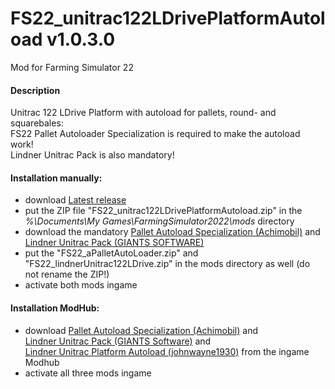 # FS22_unitrac122LDrivePlatformAutoload v1.0.3.0
Mod for Farming Simulator 22 

#### Description
Unitrac 122 LDrive Platform with autoload for pallets, round- and squarebales:  
FS22 Pallet Autoloader Specialization is required to make the autoload work!  
Lindner Unitrac Pack is also mandatory!

#### Installation manually:
* download [Latest release](https://github.com/johnwayne1930/FS22_unitrac122LDrivePlatformAutoload/releases/latest)
* put the ZIP file "FS22_unitrac122LDrivePlatformAutoload.zip" in the  
_%\Documents\My Games\FarmingSimulator2022\mods_ directory
* download the mandatory [Pallet Autoload Specialization (Achimobil)](https://farming-simulator.com/mod.php?mod_id=228819) and 
[Lindner Unitrac Pack (GIANTS SOFTWARE)](https://farming-simulator.com/mod.php?mod_id=239534)
* put the "FS22_aPalletAutoLoader.zip" and "FS22_lindnerUnitrac122LDrive.zip" in the mods directory as well (do not rename the ZIP!)
* activate both mods ingame

#### Installation ModHub:
* download [Pallet Autoload Specialization (Achimobil)](https://farming-simulator.com/mod.php?mod_id=228819) and  
[Lindner Unitrac Pack (GIANTS Software)](https://farming-simulator.com/mod.php?mod_id=239534) and  
[Lindner Unitrac Platform Autoload (johnwayne1930)](https://farming-simulator.com/mod.php?mod_id=240104) from the ingame Modhub
* activate all three mods ingame
